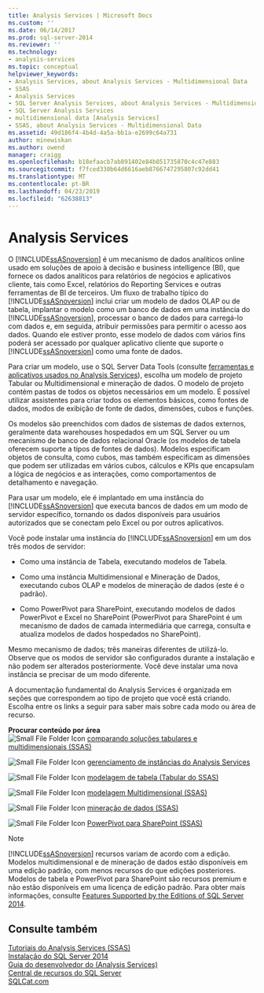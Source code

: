 ```yaml
---
title: Analysis Services | Microsoft Docs
ms.custom: ''
ms.date: 06/14/2017
ms.prod: sql-server-2014
ms.reviewer: ''
ms.technology:
- analysis-services
ms.topic: conceptual
helpviewer_keywords:
- Analysis Services, about Analysis Services - Multidimensional Data
- SSAS
- Analysis Services
- SQL Server Analysis Services, about Analysis Services - Multidimensional Data
- SQL Server Analysis Services
- multidimensional data [Analysis Services]
- SSAS, about Analysis Services - Multidimensional Data
ms.assetid: 49d186f4-4b4d-4a5a-bb1a-e2699c64a731
author: minewiskan
ms.author: owend
manager: craigg
ms.openlocfilehash: b18efaacb7ab891402e84b851735870c4c47e883
ms.sourcegitcommit: f7fced330b64d6616aeb8766747295807c92dd41
ms.translationtype: MT
ms.contentlocale: pt-BR
ms.lasthandoff: 04/23/2019
ms.locfileid: "62638813"
---
```

# <a name="analysis-services"></a>Analysis Services
  O [!INCLUDE[ssASnoversion](../includes/ssasnoversion-md.md)] é um mecanismo de dados analíticos online usado em soluções de apoio à decisão e business intelligence (BI), que fornece os dados analíticos para relatórios de negócios e aplicativos cliente, tais como Excel, relatórios do Reporting Services e outras ferramentas de BI de terceiros. Um fluxo de trabalho típico do [!INCLUDE[ssASnoversion](../includes/ssasnoversion-md.md)] inclui criar um modelo de dados OLAP ou de tabela, implantar o modelo como um banco de dados em uma instância do [!INCLUDE[ssASnoversion](../includes/ssasnoversion-md.md)], processar o banco de dados para carregá-lo com dados e, em seguida, atribuir permissões para permitir o acesso aos dados. Quando ele estiver pronto, esse modelo de dados com vários fins poderá ser acessado por qualquer aplicativo cliente que suporte o [!INCLUDE[ssASnoversion](../includes/ssasnoversion-md.md)] como uma fonte de dados.  
  
 Para criar um modelo, use o SQL Server Data Tools (consulte [ferramentas e aplicativos usados no Analysis Services](tools-and-applications-used-in-analysis-services.md)), escolha um modelo de projeto Tabular ou Multidimensional e mineração de dados. O modelo de projeto contém pastas de todos os objetos necessários em um modelo. É possível utilizar assistentes para criar todos os elementos básicos, como fontes de dados, modos de exibição de fonte de dados, dimensões, cubos e funções.  
  
 Os modelos são preenchidos com dados de sistemas de dados externos, geralmente data warehouses hospedados em um SQL Server ou um mecanismo de banco de dados relacional Oracle (os modelos de tabela oferecem suporte a tipos de fontes de dados). Modelos especificam objetos de consulta, como cubos, mas também especificam as dimensões que podem ser utilizadas em vários cubos, cálculos e KPIs que encapsulam a lógica de negócios e as interações, como comportamentos de detalhamento e navegação.  
  
 Para usar um modelo, ele é implantado em uma instância do [!INCLUDE[ssASnoversion](../includes/ssasnoversion-md.md)] que executa bancos de dados em um modo de servidor específico, tornando os dados disponíveis para usuários autorizados que se conectam pelo Excel ou por outros aplicativos.  
  
 Você pode instalar uma instância do [!INCLUDE[ssASnoversion](../includes/ssasnoversion-md.md)] em um dos três modos de servidor:  
  
-   Como uma instância de Tabela, executando modelos de Tabela.  
  
-   Como uma instância Multidimensional e Mineração de Dados, executando cubos OLAP e modelos de mineração de dados (este é o padrão).  
  
-   Como PowerPivot para SharePoint, executando modelos de dados PowerPivot e Excel no SharePoint (PowerPivot para SharePoint é um mecanismo de dados de camada intermediária que carrega, consulta e atualiza modelos de dados hospedados no SharePoint).  
  
 Mesmo mecanismo de dados; três maneiras diferentes de utilizá-lo. Observe que os modos de servidor são configurados durante a instalação e não podem ser alterados posteriormente. Você deve instalar uma nova instância se precisar de um modo diferente.  
  
 A documentação fundamental do Analysis Services é organizada em seções que correspondem ao tipo de projeto que você está criando. Escolha entre os links a seguir para saber mais sobre cada modo ou área de recurso.  
  
 **Procurar conteúdo por área**  
 ![Small File Folder Icon](../../2014/integration-services/media/filefolder-small.gif "Small File Folder Icon") [comparando soluções tabulares e multidimensionais &#40;SSAS&#41;](comparing-tabular-and-multidimensional-solutions-ssas.md)  
  
 ![Small File Folder Icon](../../2014/integration-services/media/filefolder-small.gif "Small File Folder Icon") [gerenciamento de instâncias do Analysis Services](instances/analysis-services-instance-management.md)  
  
 ![Small File Folder Icon](../../2014/integration-services/media/filefolder-small.gif "Small File Folder Icon") [modelagem de tabela &#40;Tabular do SSAS&#41;](tabular-models/tabular-models-ssas.md)  
  
 ![Small File Folder Icon](../../2014/integration-services/media/filefolder-small.gif "Small File Folder Icon") [modelagem Multidimensional &#40;SSAS&#41;](multidimensional-models/multidimensional-models-ssas.md)  
  
 ![Small File Folder Icon](../../2014/integration-services/media/filefolder-small.gif "Small File Folder Icon") [mineração de dados &#40;SSAS&#41;](data-mining/data-mining-ssas.md)  
  
 ![Small File Folder Icon](../../2014/integration-services/media/filefolder-small.gif "Small File Folder Icon") [PowerPivot para SharePoint &#40;SSAS&#41;](power-pivot-sharepoint/power-pivot-for-sharepoint-ssas.md)  
  
> [!NOTE]  
>  [!INCLUDE[ssASnoversion](../includes/ssasnoversion-md.md)] recursos variam de acordo com a edição. Modelos multidimensional e de mineração de dados estão disponíveis em uma edição padrão, com menos recursos do que edições posteriores. Modelos de tabela e PowerPivot para SharePoint são recursos premium e não estão disponíveis em uma licença de edição padrão. Para obter mais informações, consulte [Features Supported by the Editions of SQL Server 2014](../../2014/getting-started/features-supported-by-the-editions-of-sql-server-2014.md).  
  
## <a name="see-also"></a>Consulte também  
 [Tutoriais do Analysis Services &#40;SSAS&#41;](analysis-services-tutorials-ssas.md)   
 [Instalação do SQL Server 2014](../database-engine/install-windows/installation-for-sql-server.md)   
 [Guia do desenvolvedor do &#40;Analysis Services&#41;](analysis-services-developer-documentation.md)   
 [Central de recursos do SQL Server](https://go.microsoft.com/fwlink/?linkID=219676)   
 [SQLCat.com](https://go.microsoft.com/fwlink/?linkID=220963)  
  
  
